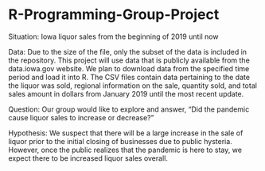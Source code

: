 # R-Programming-Group-Project

Situation: Iowa liquor sales from the beginning of 2019 until now

Data: Due to the size of the file, only the subset of the data is included in the repository.
This project will use data that is publicly available from the data.iowa.gov website. We plan to download data from the specified time period and load it into R. 
The CSV files contain data pertaining to the date the liquor was sold, regional information on the sale, quantity sold, and total sales amount in dollars from January 2019 until the most recent update.

Question: Our group would like to explore and answer, “Did the pandemic cause liquor sales to increase or decrease?”

Hypothesis: We suspect that there will be a large increase in the sale of liquor prior to the initial closing of businesses due to public hysteria. However, once the public realizes that the pandemic is here to stay, we expect there to be increased liquor sales overall.
